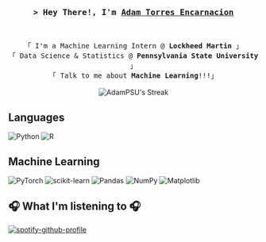 <!-- Title -->
<h3 align="center">
        <samp>&gt; Hey There!, I'm
                <b><a target="_blank" href="https://www.linkedin.com/in/adam-torres-encarnacion/">Adam Torres Encarnacion</a></b>
        </samp>
</h3>
<br>

<p align="center">
        <!-- Intro -->
        <samp>
                「 I'm a Machine Learning Intern @ <b>Lockheed Martin</b> 」
                <br>
                「 Data Science & Statistics @ <b>Pennsylvania State University</b> 」
                <br>
                「 Talk to me about <b>Machine Learning</b>!!!」
                <br>
                <br>
        </samp>
     <img src="https://github-readme-streak-stats.herokuapp.com/?user=AdamPSU&theme=prussian&hide_border=false" alt="AdamPSU's Streak">
</p>



## Languages
![Python](https://img.shields.io/badge/python-3670A0?style=for-the-badge&logo=python&logoColor=ffdd54)
![R](https://img.shields.io/badge/R-276DC3?style=for-the-badge&logo=r&logoColor=white)

## Machine Learning
![PyTorch](https://img.shields.io/badge/PyTorch-%23EE4C2C.svg?style=for-the-badge&logo=PyTorch&logoColor=white)
![scikit-learn](https://img.shields.io/badge/scikit--learn-%23F7931E.svg?style=for-the-badge&logo=scikit-learn&logoColor=white)
![Pandas](https://img.shields.io/badge/pandas-%23150458.svg?style=for-the-badge&logo=pandas&logoColor=white)
![NumPy](https://img.shields.io/badge/numpy-%23013243.svg?style=for-the-badge&logo=numpy&logoColor=white)
![Matplotlib](https://img.shields.io/badge/Matplotlib-%23ffffff.svg?style=for-the-badge&logo=Matplotlib&logoColor=black)

## 🎧 What I'm listening to 🎧
[![spotify-github-profile](https://spotify-github-profile.kittinanx.com/api/view?uid=31bqqior62rs6m4rewpadlcws2oa&cover_image=true&theme=novatorem&show_offline=false&background_color=121212&interchange=false&bar_color=ffd35c&bar_color_cover=false)](https://github.com/kittinan/spotify-github-profile)
